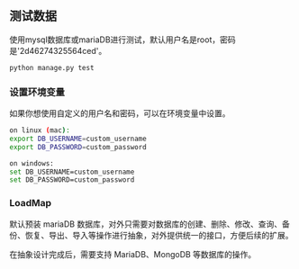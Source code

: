 ## 测试数据

使用mysql数据库或mariaDB进行测试，默认用户名是root，密码是'2d46274325564ced'。

```
python manage.py test
```


### 设置环境变量

如果你想使用自定义的用户名和密码，可以在环境变量中设置。

```bash
on linux (mac):
export DB_USERNAME=custom_username
export DB_PASSWORD=custom_password

on windows:
set DB_USERNAME=custom_username
set DB_PASSWORD=custom_password
```

### LoadMap 

默认预装 mariaDB 数据库，对外只需要对数据库的创建、删除、修改、查询、备份、恢复、导出、导入等操作进行抽象，对外提供统一的接口，方便后续的扩展。

在抽象设计完成后，需要支持 MariaDB、MongoDB 等数据库的操作。


